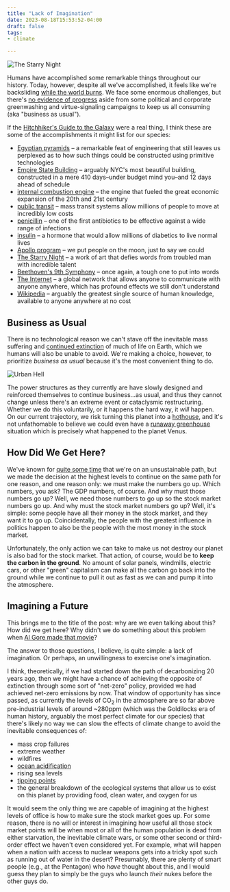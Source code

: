 ```yaml
---
title: "Lack of Imagination"
date: 2023-08-18T15:53:52-04:00
draft: false
tags:
- climate

---
```

![The Starry Night](Van_Gogh_-_Starry_Night_-_Google_Art_Project.jpg "Van Gogh's Starry Night")

Humans have accomplished some remarkable things throughout our history. Today,
however, despite all we've accomplished, it feels like we're backsliding [while
the world burns](https://www.nature.com/articles/d41586-023-02552-2). We face
some enormous challenges, but there's [no evidence of
progress](https://gml.noaa.gov/ccgg/trends/) aside from some political and
corporate greenwashing and virtue-signaling campaigns to keep us all consuming
(aka "business as usual").

If the [Hitchhiker's Guide to the
Galaxy](https://en.wikipedia.org/wiki/The_Hitchhiker%27s_Guide_to_the_Galaxy)
were a real thing, I think these are some of the accomplishments it might list
for our species:

- [Egyptian pyramids](https://en.wikipedia.org/wiki/Egyptian_pyramids) – a remarkable feat of engineering that still leaves us perplexed as to how such things could be constructed using primitive technologies
- [Empire State Building](https://en.wikipedia.org/wiki/Empire_State_Building) – arguably NYC's most beautiful building, constructed in a mere 410 days–under budget mind you–and 12 days ahead of schedule
- [internal combustion engine](https://en.wikipedia.org/wiki/Internal_combustion_engine) – the engine that fueled the great economic expansion of the 20th and 21st century
- [public transit](https://en.wikipedia.org/wiki/Public_transport) – mass transit systems allow millions of people to move at incredibly low costs
- [penicillin](https://en.wikipedia.org/wiki/Penicillin) – one of the first antibiotics to be effective against a wide range of infections
- [insulin](https://en.wikipedia.org/wiki/Insulin) – a hormone that would allow millions of diabetics to live normal lives
- [Apollo program](https://en.wikipedia.org/wiki/Apollo_program) – we put people on the moon, just to say we could
- [The Starry Night](https://en.wikipedia.org/wiki/The_Starry_Night) – a work of art that defies words from troubled man with incredible talent
- [Beethoven's 9th Symphony](https://en.wikipedia.org/wiki/Symphony_No._9_(Beethoven)) – once again, a tough one to put into words
- [The Internet](https://en.wikipedia.org/wiki/Internet) – a global network that allows anyone to communicate with anyone anywhere, which has profound effects we still don't understand
- [Wikipedia](https://en.wikipedia.org/wiki/Wikipedia) – arguably the greatest single source of human knowledge, available to anyone anywhere at no cost

## Business as Usual

There is no technological reason we can't stave off the inevitable mass
suffering and [continued
extinction](https://en.wikipedia.org/wiki/Holocene_extinction) of much of life
on Earth, which we humans will also be unable to avoid. We're making a choice, however, to prioritize _business as usual_ because it's the most convenient thing to do.

![Urban Hell](urban-hell.jpg "The mixed-uses of this Austin nightmare include: parking, driving around the parking lot, complaining about parking, complaining about traffic, and enjoying the heat island effect due to the ground being covered by black asphalt and acting as a heat sink with a few trees around the periphery to simulate 'nature'")

The power structures as they currently are have slowly designed and reinforced
themselves to continue business...as usual, and thus they cannot change unless
there's an extreme event or cataclysmic restructuring. Whether we do this
voluntarily, or it happens the hard way, it _will_ happen. On our current
trajectory, we risk turning this planet into a
[hothouse](https://en.wikipedia.org/wiki/Greenhouse_and_icehouse_Earth), and
it's not unfathomable to believe we could even have a [runaway
greenhouse](https://en.wikipedia.org/wiki/Runaway_greenhouse_effect) situation
which is precisely what happened to the planet Venus.

## How Did We Get Here?

We've known for [quite some time](https://www.youtube.com/watch?v=Wp-WiNXH6hI)
that we're on an unsustainable path, but we made the decision at the highest
levels to continue on the same path for one reason, and one reason only: we
must make the numbers go up. Which numbers, you ask? The GDP numbers, of
course. And why must those numbers go up? Well, we need those numbers to go up
so the stock market numbers go up. And why must the stock market numbers go up?
Well, it's simple: some people have all their money in the stock market, and
they want it to go up. Coincidentally, the people with the greatest influence
in politics happen to also be the people with the most money in the stock
market.

Unfortunately, the only action we can take to make us not destroy our planet is
also bad for the stock market. That action, of course, would be to **keep the
carbon in the ground**. No amount of solar panels, windmills, electric cars, or
other "green" capitalism can make all the carbon go back into the ground while
we continue to pull it out as fast as we can and pump it into the atmosphere.

## Imagining a Future

This brings me to the title of the post: why are we even talking about this? How did we get here? Why didn't we do something about this problem when [Al Gore made that movie](https://en.wikipedia.org/wiki/An_Inconvenient_Truth)?

The answer to those questions, I believe, is quite simple: a lack of
imagination. Or perhaps, an unwillingness to exercise one's imagination.

I think, theoretically, if we had started down the path of decarbonizing 20 years ago, then we might have a chance of achieving the opposite of extinction through some sort of "net-zero" policy, provided we had achieved net-zero emissions by now. That window of opportunity has since passed, as currently the levels of CO<sub>2</sub> in the atmosphere are so far above pre-industrial levels of around ~280ppm (which was the Goldilocks era of human history, arguably the most perfect climate for our species) that there's likely no way we can slow the effects of climate change to avoid the inevitable consequences of:

- mass crop failures
- extreme weather
- wildfires
- [ocean acidification](https://en.wikipedia.org/wiki/Ocean_acidification)
- rising sea levels
- [tipping points](https://en.wikipedia.org/wiki/Tipping_points_in_the_climate_system)
- the general breakdown of the ecological systems that allow us to exist on this planet by providing food, clean water, and oxygen for us

It would seem the only thing we are capable of imagining at the highest levels
of office is how to make sure the stock market goes up. For some reason, there
is no will or interest in imagining how useful all those stock market points
will be when most or all of the human population is dead from either
starvation, the inevitable climate wars, or some other second or third-order
effect we haven't even considered yet. For example, what will happen when a
nation with access to nuclear weapons gets into a tricky spot such as running
out of water in the desert? Presumably, there are plenty of smart people (e.g.,
at the Pentagon) who _have_ thought about this, and I would guess they plan to simply be the guys who launch _their_ nukes before the other guys do.
